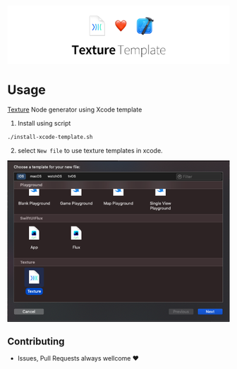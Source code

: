 <p align="center">
    <img src="./.github/images/main.png">
</p>

# Usage 
[Texture](https://github.com/TextureGroup/Texture) Node generator using Xcode template


1. Install using script 
```bash
./install-xcode-template.sh
```

2. select `New file` to use texture templates in xcode.

![](./.github/images/usage.png)


 ## Contributing 
 - Issues, Pull Requests always wellcome ❤️

